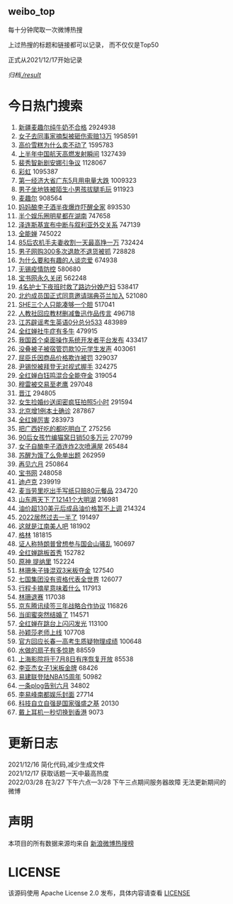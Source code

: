 weibo_top  
---
每十分钟爬取一次微博热搜  

上过热搜的标题和链接都可以记录， 而不仅仅是Top50

正式从2021/12/17开始记录  

*归档[./result](./result/)*

# 今日热门搜索  
1. [新疆麦趣尔纯牛奶不合格](https://s.weibo.com//weibo?q=%23%E6%96%B0%E7%96%86%E9%BA%A6%E8%B6%A3%E5%B0%94%E7%BA%AF%E7%89%9B%E5%A5%B6%E4%B8%8D%E5%90%88%E6%A0%BC%23&Refer=top) 2924938
2. [女子去同事家摘梨被砸伤索赔13万](https://s.weibo.com//weibo?q=%23%E5%A5%B3%E5%AD%90%E5%8E%BB%E5%90%8C%E4%BA%8B%E5%AE%B6%E6%91%98%E6%A2%A8%E8%A2%AB%E7%A0%B8%E4%BC%A4%E7%B4%A2%E8%B5%9413%E4%B8%87%23&Refer=top) 1958591
3. [高价雪糕为什么卖不动了](https://s.weibo.com//weibo?q=%23%E9%AB%98%E4%BB%B7%E9%9B%AA%E7%B3%95%E4%B8%BA%E4%BB%80%E4%B9%88%E5%8D%96%E4%B8%8D%E5%8A%A8%E4%BA%86%23&Refer=top) 1595783
4. [上半年中国航天高燃发射瞬间](https://s.weibo.com//weibo?q=%23%E4%B8%8A%E5%8D%8A%E5%B9%B4%E4%B8%AD%E5%9B%BD%E8%88%AA%E5%A4%A9%E9%AB%98%E7%87%83%E5%8F%91%E5%B0%84%E7%9E%AC%E9%97%B4%23&Refer=top) 1327439
5. [裴秀智新剧安娜引争议](https://s.weibo.com//weibo?q=%23%E8%A3%B4%E7%A7%80%E6%99%BA%E6%96%B0%E5%89%A7%E5%AE%89%E5%A8%9C%E5%BC%95%E4%BA%89%E8%AE%AE%23&Refer=top) 1128067
6. [彩虹](https://s.weibo.com//weibo?q=%23%E5%BD%A9%E8%99%B9%23&Refer=top) 1095387
7. [第一经济大省广东5月用电量大跌](https://s.weibo.com//weibo?q=%23%E7%AC%AC%E4%B8%80%E7%BB%8F%E6%B5%8E%E5%A4%A7%E7%9C%81%E5%B9%BF%E4%B8%9C5%E6%9C%88%E7%94%A8%E7%94%B5%E9%87%8F%E5%A4%A7%E8%B7%8C%23&Refer=top) 1009323
8. [男子坐地铁被陌生小男孩拔腿毛玩](https://s.weibo.com//weibo?q=%23%E7%94%B7%E5%AD%90%E5%9D%90%E5%9C%B0%E9%93%81%E8%A2%AB%E9%99%8C%E7%94%9F%E5%B0%8F%E7%94%B7%E5%AD%A9%E6%8B%94%E8%85%BF%E6%AF%9B%E7%8E%A9%23&Refer=top) 911923
9. [麦趣尔](https://s.weibo.com//weibo?q=%23%E9%BA%A6%E8%B6%A3%E5%B0%94%23&Refer=top) 908564
10. [妈妈酿李子酒半夜爆炸吓醒全家](https://s.weibo.com//weibo?q=%23%E5%A6%88%E5%A6%88%E9%85%BF%E6%9D%8E%E5%AD%90%E9%85%92%E5%8D%8A%E5%A4%9C%E7%88%86%E7%82%B8%E5%90%93%E9%86%92%E5%85%A8%E5%AE%B6%23&Refer=top) 893530
11. [半个娱乐圈明星都在湖南](https://s.weibo.com//weibo?q=%23%E5%8D%8A%E4%B8%AA%E5%A8%B1%E4%B9%90%E5%9C%88%E6%98%8E%E6%98%9F%E9%83%BD%E5%9C%A8%E6%B9%96%E5%8D%97%23&Refer=top) 747658
12. [泽连斯基宣布中断与叙利亚外交关系](https://s.weibo.com//weibo?q=%23%E6%B3%BD%E8%BF%9E%E6%96%AF%E5%9F%BA%E5%AE%A3%E5%B8%83%E4%B8%AD%E6%96%AD%E4%B8%8E%E5%8F%99%E5%88%A9%E4%BA%9A%E5%A4%96%E4%BA%A4%E5%85%B3%E7%B3%BB%23&Refer=top) 747139
13. [全能婵](https://s.weibo.com//weibo?q=%E5%85%A8%E8%83%BD%E5%A9%B5&Refer=top) 745022
14. [85后农机手夫妻收割一天最高挣一万](https://s.weibo.com//weibo?q=%2385%E5%90%8E%E5%86%9C%E6%9C%BA%E6%89%8B%E5%A4%AB%E5%A6%BB%E6%94%B6%E5%89%B2%E4%B8%80%E5%A4%A9%E6%9C%80%E9%AB%98%E6%8C%A3%E4%B8%80%E4%B8%87%23&Refer=top) 732424
15. [男子网购300多次退款不退货被抓](https://s.weibo.com//weibo?q=%23%E7%94%B7%E5%AD%90%E7%BD%91%E8%B4%AD300%E5%A4%9A%E6%AC%A1%E9%80%80%E6%AC%BE%E4%B8%8D%E9%80%80%E8%B4%A7%E8%A2%AB%E6%8A%93%23&Refer=top) 728828
16. [为什么要和有趣的人谈恋爱](https://s.weibo.com//weibo?q=%23%E4%B8%BA%E4%BB%80%E4%B9%88%E8%A6%81%E5%92%8C%E6%9C%89%E8%B6%A3%E7%9A%84%E4%BA%BA%E8%B0%88%E6%81%8B%E7%88%B1%23&Refer=top) 674938
17. [无锡疫情防控](https://s.weibo.com//weibo?q=%23%E6%97%A0%E9%94%A1%E7%96%AB%E6%83%85%E9%98%B2%E6%8E%A7%23&Refer=top) 580680
18. [宝书网永久关闭](https://s.weibo.com//weibo?q=%23%E5%AE%9D%E4%B9%A6%E7%BD%91%E6%B0%B8%E4%B9%85%E5%85%B3%E9%97%AD%23&Refer=top) 562248
19. [4名护士下夜班时救了路边分娩产妇](https://s.weibo.com//weibo?q=%234%E5%90%8D%E6%8A%A4%E5%A3%AB%E4%B8%8B%E5%A4%9C%E7%8F%AD%E6%97%B6%E6%95%91%E4%BA%86%E8%B7%AF%E8%BE%B9%E5%88%86%E5%A8%A9%E4%BA%A7%E5%A6%87%23&Refer=top) 538417
20. [北约成员国正式同意邀请瑞典芬兰加入](https://s.weibo.com//weibo?q=%23%E5%8C%97%E7%BA%A6%E6%88%90%E5%91%98%E5%9B%BD%E6%AD%A3%E5%BC%8F%E5%90%8C%E6%84%8F%E9%82%80%E8%AF%B7%E7%91%9E%E5%85%B8%E8%8A%AC%E5%85%B0%E5%8A%A0%E5%85%A5%23&Refer=top) 521080
21. [SHE三个人只能凑够一个胆](https://s.weibo.com//weibo?q=%23SHE%E4%B8%89%E4%B8%AA%E4%BA%BA%E5%8F%AA%E8%83%BD%E5%87%91%E5%A4%9F%E4%B8%80%E4%B8%AA%E8%83%86%23&Refer=top) 517041
22. [人教社回应教材删减鲁迅作品传言](https://s.weibo.com//weibo?q=%23%E4%BA%BA%E6%95%99%E7%A4%BE%E5%9B%9E%E5%BA%94%E6%95%99%E6%9D%90%E5%88%A0%E5%87%8F%E9%B2%81%E8%BF%85%E4%BD%9C%E5%93%81%E4%BC%A0%E8%A8%80%23&Refer=top) 496718
23. [江苏辟谣考生英语0分总分533](https://s.weibo.com//weibo?q=%23%E6%B1%9F%E8%8B%8F%E8%BE%9F%E8%B0%A3%E8%80%83%E7%94%9F%E8%8B%B1%E8%AF%AD0%E5%88%86%E6%80%BB%E5%88%86533%23&Refer=top) 483989
24. [全红婵社牛症有多牛](https://s.weibo.com//weibo?q=%23%E5%85%A8%E7%BA%A2%E5%A9%B5%E7%A4%BE%E7%89%9B%E7%97%87%E6%9C%89%E5%A4%9A%E7%89%9B%23&Refer=top) 479915
25. [我国首个桌面操作系统开发者平台发布](https://s.weibo.com//weibo?q=%23%E6%88%91%E5%9B%BD%E9%A6%96%E4%B8%AA%E6%A1%8C%E9%9D%A2%E6%93%8D%E4%BD%9C%E7%B3%BB%E7%BB%9F%E5%BC%80%E5%8F%91%E8%80%85%E5%B9%B3%E5%8F%B0%E5%8F%91%E5%B8%83%23&Refer=top) 433417
26. [没叠被子被宿管罚款10元学生发声](https://s.weibo.com//weibo?q=%23%E6%B2%A1%E5%8F%A0%E8%A2%AB%E5%AD%90%E8%A2%AB%E5%AE%BF%E7%AE%A1%E7%BD%9A%E6%AC%BE10%E5%85%83%E5%AD%A6%E7%94%9F%E5%8F%91%E5%A3%B0%23&Refer=top) 403061
27. [屈臣氏因商品价格欺诈被罚](https://s.weibo.com//weibo?q=%23%E5%B1%88%E8%87%A3%E6%B0%8F%E5%9B%A0%E5%95%86%E5%93%81%E4%BB%B7%E6%A0%BC%E6%AC%BA%E8%AF%88%E8%A2%AB%E7%BD%9A%23&Refer=top) 329037
28. [尹锡悦被拜登无对视式握手](https://s.weibo.com//weibo?q=%23%E5%B0%B9%E9%94%A1%E6%82%A6%E8%A2%AB%E6%8B%9C%E7%99%BB%E6%97%A0%E5%AF%B9%E8%A7%86%E5%BC%8F%E6%8F%A1%E6%89%8B%23&Refer=top) 324275
29. [全红婵白钰鸣混合全能夺金](https://s.weibo.com//weibo?q=%23%E5%85%A8%E7%BA%A2%E5%A9%B5%E7%99%BD%E9%92%B0%E9%B8%A3%E6%B7%B7%E5%90%88%E5%85%A8%E8%83%BD%E5%A4%BA%E9%87%91%23&Refer=top) 319054
30. [穆雷被交易至老鹰](https://s.weibo.com//weibo?q=%23%E7%A9%86%E9%9B%B7%E8%A2%AB%E4%BA%A4%E6%98%93%E8%87%B3%E8%80%81%E9%B9%B0%23&Refer=top) 297048
31. [晋江](https://s.weibo.com//weibo?q=%E6%99%8B%E6%B1%9F&Refer=top) 294805
32. [女生捡婚纱送闺密疯狂拍照5小时](https://s.weibo.com//weibo?q=%23%E5%A5%B3%E7%94%9F%E6%8D%A1%E5%A9%9A%E7%BA%B1%E9%80%81%E9%97%BA%E5%AF%86%E7%96%AF%E7%8B%82%E6%8B%8D%E7%85%A75%E5%B0%8F%E6%97%B6%23&Refer=top) 291594
33. [北京增1例本土确诊](https://s.weibo.com//weibo?q=%23%E5%8C%97%E4%BA%AC%E5%A2%9E1%E4%BE%8B%E6%9C%AC%E5%9C%9F%E7%A1%AE%E8%AF%8A%23&Refer=top) 287867
34. [全红婵厉害](https://s.weibo.com//weibo?q=%23%E5%85%A8%E7%BA%A2%E5%A9%B5%E5%8E%89%E5%AE%B3%23&Refer=top) 283973
35. [把广西好吃的都吃明白了](https://s.weibo.com//weibo?q=%23%E6%8A%8A%E5%B9%BF%E8%A5%BF%E5%A5%BD%E5%90%83%E7%9A%84%E9%83%BD%E5%90%83%E6%98%8E%E7%99%BD%E4%BA%86%23&Refer=top) 275256
36. [90后女孩竹编猫窝日销50多万元](https://s.weibo.com//weibo?q=%2390%E5%90%8E%E5%A5%B3%E5%AD%A9%E7%AB%B9%E7%BC%96%E7%8C%AB%E7%AA%9D%E6%97%A5%E9%94%8050%E5%A4%9A%E4%B8%87%E5%85%83%23&Refer=top) 270799
37. [女子自酿李子酒连炸2次喷满屋](https://s.weibo.com//weibo?q=%23%E5%A5%B3%E5%AD%90%E8%87%AA%E9%85%BF%E6%9D%8E%E5%AD%90%E9%85%92%E8%BF%9E%E7%82%B82%E6%AC%A1%E5%96%B7%E6%BB%A1%E5%B1%8B%23&Refer=top) 265484
38. [苏醒为饿了么免单出题](https://s.weibo.com//weibo?q=%23%E8%8B%8F%E9%86%92%E4%B8%BA%E9%A5%BF%E4%BA%86%E4%B9%88%E5%85%8D%E5%8D%95%E5%87%BA%E9%A2%98%23&Refer=top) 262959
39. [再见六月](https://s.weibo.com//weibo?q=%E5%86%8D%E8%A7%81%E5%85%AD%E6%9C%88&Refer=top) 250864
40. [宝书网](https://s.weibo.com//weibo?q=%E5%AE%9D%E4%B9%A6%E7%BD%91&Refer=top) 248058
41. [迪卢克](https://s.weibo.com//weibo?q=%E8%BF%AA%E5%8D%A2%E5%85%8B&Refer=top) 239919
42. [麦当劳里吃出手写纸只赔80元餐品](https://s.weibo.com//weibo?q=%23%E9%BA%A6%E5%BD%93%E5%8A%B3%E9%87%8C%E5%90%83%E5%87%BA%E6%89%8B%E5%86%99%E7%BA%B8%E5%8F%AA%E8%B5%9480%E5%85%83%E9%A4%90%E5%93%81%23&Refer=top) 234720
43. [山东两天下了12141个大明湖](https://s.weibo.com//weibo?q=%23%E5%B1%B1%E4%B8%9C%E4%B8%A4%E5%A4%A9%E4%B8%8B%E4%BA%8612141%E4%B8%AA%E5%A4%A7%E6%98%8E%E6%B9%96%23&Refer=top) 216981
44. [油价超130美元后成品油价格暂不上调](https://s.weibo.com//weibo?q=%23%E6%B2%B9%E4%BB%B7%E8%B6%85130%E7%BE%8E%E5%85%83%E5%90%8E%E6%88%90%E5%93%81%E6%B2%B9%E4%BB%B7%E6%A0%BC%E6%9A%82%E4%B8%8D%E4%B8%8A%E8%B0%83%23&Refer=top) 214324
45. [2022居然过去一半了](https://s.weibo.com//weibo?q=%232022%E5%B1%85%E7%84%B6%E8%BF%87%E5%8E%BB%E4%B8%80%E5%8D%8A%E4%BA%86%23&Refer=top) 191497
46. [这就是江南美人吧](https://s.weibo.com//weibo?q=%23%E8%BF%99%E5%B0%B1%E6%98%AF%E6%B1%9F%E5%8D%97%E7%BE%8E%E4%BA%BA%E5%90%A7%23&Refer=top) 181902
47. [格林](https://s.weibo.com//weibo?q=%E6%A0%BC%E6%9E%97&Refer=top) 181815
48. [证人称特朗普曾想参与国会山骚乱](https://s.weibo.com//weibo?q=%23%E8%AF%81%E4%BA%BA%E7%A7%B0%E7%89%B9%E6%9C%97%E6%99%AE%E6%9B%BE%E6%83%B3%E5%8F%82%E4%B8%8E%E5%9B%BD%E4%BC%9A%E5%B1%B1%E9%AA%9A%E4%B9%B1%23&Refer=top) 160697
49. [全红婵跳板首秀](https://s.weibo.com//weibo?q=%23%E5%85%A8%E7%BA%A2%E5%A9%B5%E8%B7%B3%E6%9D%BF%E9%A6%96%E7%A7%80%23&Refer=top) 152782
50. [原神 提纳里](https://s.weibo.com//weibo?q=%E5%8E%9F%E7%A5%9E%20%E6%8F%90%E7%BA%B3%E9%87%8C&Refer=top) 152224
51. [林珊朱子锋混双3米板夺金](https://s.weibo.com//weibo?q=%23%E6%9E%97%E7%8F%8A%E6%9C%B1%E5%AD%90%E9%94%8B%E6%B7%B7%E5%8F%8C3%E7%B1%B3%E6%9D%BF%E5%A4%BA%E9%87%91%23&Refer=top) 127540
52. [七国集团没有资格代表全世界](https://s.weibo.com//weibo?q=%23%E4%B8%83%E5%9B%BD%E9%9B%86%E5%9B%A2%E6%B2%A1%E6%9C%89%E8%B5%84%E6%A0%BC%E4%BB%A3%E8%A1%A8%E5%85%A8%E4%B8%96%E7%95%8C%23&Refer=top) 126077
53. [行程卡摘星意味着什么](https://s.weibo.com//weibo?q=%23%E8%A1%8C%E7%A8%8B%E5%8D%A1%E6%91%98%E6%98%9F%E6%84%8F%E5%91%B3%E7%9D%80%E4%BB%80%E4%B9%88%23&Refer=top) 117913
54. [林珊退赛](https://s.weibo.com//weibo?q=%23%E6%9E%97%E7%8F%8A%E9%80%80%E8%B5%9B%23&Refer=top) 117038
55. [京东腾讯续签三年战略合作协议](https://s.weibo.com//weibo?q=%23%E4%BA%AC%E4%B8%9C%E8%85%BE%E8%AE%AF%E7%BB%AD%E7%AD%BE%E4%B8%89%E5%B9%B4%E6%88%98%E7%95%A5%E5%90%88%E4%BD%9C%E5%8D%8F%E8%AE%AE%23&Refer=top) 116826
56. [当闺蜜突然结婚了](https://s.weibo.com//weibo?q=%23%E5%BD%93%E9%97%BA%E8%9C%9C%E7%AA%81%E7%84%B6%E7%BB%93%E5%A9%9A%E4%BA%86%23&Refer=top) 114571
57. [全红婵在跳台上闪闪发光](https://s.weibo.com//weibo?q=%23%E5%85%A8%E7%BA%A2%E5%A9%B5%E5%9C%A8%E8%B7%B3%E5%8F%B0%E4%B8%8A%E9%97%AA%E9%97%AA%E5%8F%91%E5%85%89%23&Refer=top) 113100
58. [孙颖莎老师上线](https://s.weibo.com//weibo?q=%23%E5%AD%99%E9%A2%96%E8%8E%8E%E8%80%81%E5%B8%88%E4%B8%8A%E7%BA%BF%23&Refer=top) 107708
59. [官方回应长春一高考生质疑物理成绩](https://s.weibo.com//weibo?q=%23%E5%AE%98%E6%96%B9%E5%9B%9E%E5%BA%94%E9%95%BF%E6%98%A5%E4%B8%80%E9%AB%98%E8%80%83%E7%94%9F%E8%B4%A8%E7%96%91%E7%89%A9%E7%90%86%E6%88%90%E7%BB%A9%23&Refer=top) 100648
60. [水做的扇子有多惊艳](https://s.weibo.com//weibo?q=%23%E6%B0%B4%E5%81%9A%E7%9A%84%E6%89%87%E5%AD%90%E6%9C%89%E5%A4%9A%E6%83%8A%E8%89%B3%23&Refer=top) 88559
61. [上海影院将于7月8日有序恢复开放](https://s.weibo.com//weibo?q=%23%E4%B8%8A%E6%B5%B7%E5%BD%B1%E9%99%A2%E5%B0%86%E4%BA%8E7%E6%9C%888%E6%97%A5%E6%9C%89%E5%BA%8F%E6%81%A2%E5%A4%8D%E5%BC%80%E6%94%BE%23&Refer=top) 85538
62. [李亚杰女子1米板金牌](https://s.weibo.com//weibo?q=%E6%9D%8E%E4%BA%9A%E6%9D%B0%E5%A5%B3%E5%AD%901%E7%B1%B3%E6%9D%BF%E9%87%91%E7%89%8C&Refer=top) 68426
63. [易建联登陆NBA15周年](https://s.weibo.com//weibo?q=%23%E6%98%93%E5%BB%BA%E8%81%94%E7%99%BB%E9%99%86NBA15%E5%91%A8%E5%B9%B4%23&Refer=top) 50982
64. [一条plog告别六月](https://s.weibo.com//weibo?q=%23%E4%B8%80%E6%9D%A1plog%E5%91%8A%E5%88%AB%E5%85%AD%E6%9C%88%23&Refer=top) 34802
65. [李易峰南都娱乐封面](https://s.weibo.com//weibo?q=%23%E6%9D%8E%E6%98%93%E5%B3%B0%E5%8D%97%E9%83%BD%E5%A8%B1%E4%B9%90%E5%B0%81%E9%9D%A2%23&Refer=top) 27714
66. [科技自立自强是国家强盛之基](https://s.weibo.com//weibo?q=%23%E7%A7%91%E6%8A%80%E8%87%AA%E7%AB%8B%E8%87%AA%E5%BC%BA%E6%98%AF%E5%9B%BD%E5%AE%B6%E5%BC%BA%E7%9B%9B%E4%B9%8B%E5%9F%BA%23&Refer=top) 20130
67. [戴上耳机一秒切换到香港](https://s.weibo.com//weibo?q=%23%E6%88%B4%E4%B8%8A%E8%80%B3%E6%9C%BA%E4%B8%80%E7%A7%92%E5%88%87%E6%8D%A2%E5%88%B0%E9%A6%99%E6%B8%AF%23&Refer=top) 9073
# 更新日志  
2021/12/16  简化代码,减少生成文件  
2021/12/17  获取话题一天中最高热度  
2022/03/28  在3/27 下午六点—3/28 下午三点期间服务器故障 无法更新期间的微博  
# 声明  
本项目的所有数据来源均来自 [新浪微博热搜榜](https://s.weibo.com/top/summary)  

# LICENSE
该源码使用 Apache License 2.0 发布，具体内容请查看 [LICENSE](./LICENSE)

